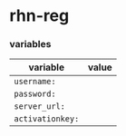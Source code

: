 # rhn-reg

### variables
| variable | value |
|-----------------|-|
|`username:`      | |
|`password:`      | |
|`server_url:`    | |
|`activationkey:` | |
